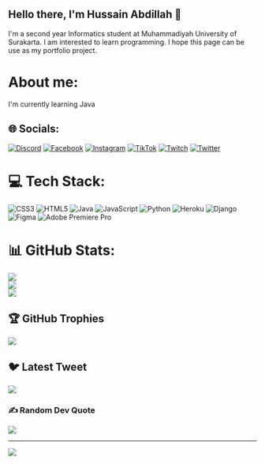 ## Hello there, I'm Hussain Abdillah 👋
I'm a second year Informatics student at Muhammadiyah University of Surakarta. I am interested to learn programming. I hope this page can be use as my portfolio project.

# About me:
I'm currently learning Java



## 🌐 Socials:
[![Discord](https://img.shields.io/badge/Discord-%237289DA.svg?logo=discord&logoColor=white)](https://discord.gg/https://discord.gg/zhmPnwdQbv) [![Facebook](https://img.shields.io/badge/Facebook-%231877F2.svg?logo=Facebook&logoColor=white)](https://facebook.com/hussainkelarno) [![Instagram](https://img.shields.io/badge/Instagram-%23E4405F.svg?logo=Instagram&logoColor=white)](https://instagram.com/hussainabdillah) [![TikTok](https://img.shields.io/badge/TikTok-%23000000.svg?logo=TikTok&logoColor=white)](https://tiktok.com/@Ichisnn_) [![Twitch](https://img.shields.io/badge/Twitch-%239146FF.svg?logo=Twitch&logoColor=white)](https://twitch.tv/hussainabdillah) [![Twitter](https://img.shields.io/badge/Twitter-%231DA1F2.svg?logo=Twitter&logoColor=white)](https://twitter.com/hussainabdilla) 

# 💻 Tech Stack:
![CSS3](https://img.shields.io/badge/css3-%231572B6.svg?style=flat-square&logo=css3&logoColor=white) ![HTML5](https://img.shields.io/badge/html5-%23E34F26.svg?style=flat-square&logo=html5&logoColor=white) ![Java](https://img.shields.io/badge/java-%23ED8B00.svg?style=flat-square&logo=java&logoColor=white) ![JavaScript](https://img.shields.io/badge/javascript-%23323330.svg?style=flat-square&logo=javascript&logoColor=%23F7DF1E) ![Python](https://img.shields.io/badge/python-3670A0?style=flat-square&logo=python&logoColor=ffdd54) ![Heroku](https://img.shields.io/badge/heroku-%23430098.svg?style=flat-square&logo=heroku&logoColor=white) ![Django](https://img.shields.io/badge/django-%23092E20.svg?style=flat-square&logo=django&logoColor=white) 	![Figma](https://img.shields.io/badge/figma-%23F24E1E.svg?style=flat-square&logo=figma&logoColor=white) ![Adobe Premiere Pro](https://img.shields.io/badge/Adobe%20Premiere%20Pro-9999FF.svg?style=flat-square&logo=Adobe%20Premiere%20Pro&logoColor=white)
# 📊 GitHub Stats:
![](https://github-readme-stats-eight-theta.vercel.app/api?username=hussainabdillah&show_icons=true&theme=dracula&include_all_commits=true&count_private=true)<br/>
![](https://github-readme-streak-stats.herokuapp.com/?user=hussainabdillah&theme=dracula&hide_border=false)<br/>
![](https://github-readme-stats-eight-theta.vercel.app/api/top-langs/?username=hussainabdillah&layout=compact&langs_count=8&theme=dracula)

## 🏆 GitHub Trophies
![](https://github-profile-trophy.vercel.app/?username=hussainabdillah&theme=dracula&no-frame=true&no-bg=false&margin-w=4)

## 🐦 Latest Tweet
[![](https://gtce.itsvg.in/api?username=hussainabdilla)](https://github.com/VishwaGauravIn/github-twitter-card-embed)

### ✍️ Random Dev Quote
![](https://quotes-github-readme.vercel.app/api?type=horizontal&theme=tokyonight)


---
[![](https://visitcount.itsvg.in/api?id=hussainabdillah&icon=2&color=11)](https://visitcount.itsvg.in)

<!-- Proudly created with GPRM ( https://gprm.itsvg.in ) -->
<!---
hussainabdillah/hussainabdillah is a ✨ special ✨ repository because its `README.md` (this file) appears on your GitHub profile.
You can click the Preview link to take a look at your changes.
--->
